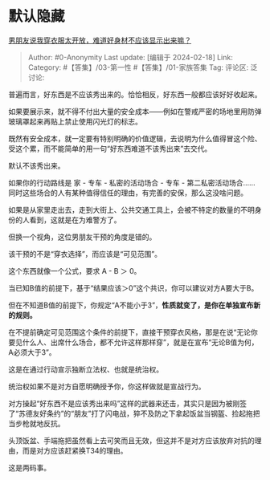 # 默认隐藏
[男朋友说我穿衣服太开放，难道好身材不应该显示出来嘛？](https://www.zhihu.com/question/636256552/answer/3399988880)

> Author: #0-Anonymity
> Last update: [编辑于 2024-02-18]
> Link:
> Category: #【答集】/03-第一性 #【答集】/01-家族答集
> Tag:
> 评论区:
> 泛讨论:

普遍而言，好东西是不应该秀出来的。恰恰相反，好东西一般都应该好好收起来。

如果要展示来，就不得不付出大量的安全成本——例如在警戒严密的场地里用防弹玻璃罩起来再贴上禁止使用闪光灯的标志。

既然有安全成本，就一定要有特别明确的价值逻辑，去说明为什么值得冒这个险、受这个累，而不能简单的用一句“好东西难道不该秀出来”去交代。

默认不该秀出来。

如果你的行动路线是 家 - 专车 - 私密的活动场合 - 专车 - 第二私密活动场合……同时这些场合的人有某种值得信任的理由，有完善的安保，那么这没啥问题。

如果是从家里走出去，走到大街上、公共交通工具上，会被不特定的数量的不明身份的人看到，这就是在为难警方了。

但换一个视角，这位男朋友干预的角度是错的。

该干预的不是“穿衣选择”，而应该是“可见范围”。

这个东西就像一个公式，要求 A - B ＞ 0。

当已知B值的前提下，基于“结果应该＞0”这个共识，你可以建议对方A要大于B。

但在不知道B值的前提下，你规定“A不能小于3”，**性质就变了，是你在单独宣布新的规则。**

在不提前确定可见范围这个条件的前提下，直接干预穿衣风格，那是在说“无论你要见什么人、出席什么场合，都不允许这样那样穿”，就是在宣布“无论B值为何，A必须大于3”。

这是在通过行动宣示独断立法权、也就是统治权。

统治权如果不是对方自愿明确授予你，你这样做就是宣战行为。

对方操起“好东西不是应该秀出来吗”这样的武器来还击，其实只是因为被刚签了“苏德友好条约”的“朋友”打了闪电战，猝不及防之下拿起饭盆当钢盔、捡起拖把当步枪就地反抗。

头顶饭盆、手端拖把虽然看上去可笑而且无效，但这并不是对方应该放弃对抗的理由，而是对方应该赶紧换T34的理由。

这是两码事。
